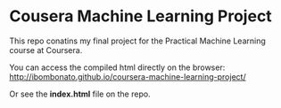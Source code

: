 # Cousera Machine Learning Project

This repo conatins my final project for the Practical Machine Learning course at Coursera.

You can access the compiled html directly on the browser:  
http://ibombonato.github.io/coursera-machine-learning-project/

Or see the **index.html** file on the repo.  

